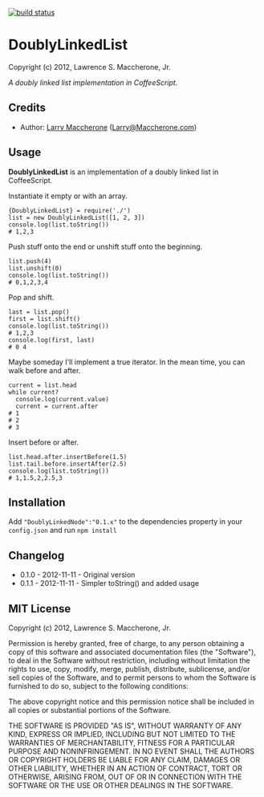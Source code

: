 [![build status](https://secure.travis-ci.org/lmaccherone/DoublyLinkedList.png)](http://travis-ci.org/lmaccherone/DoublyLinkedList)

# DoublyLinkedList #

Copyright (c) 2012, Lawrence S. Maccherone, Jr.

_A doubly linked list implementation in CoffeeScript._

## Credits ##

* Author: [Larry Maccherone](http://maccherone.com) (<Larry@Maccherone.com>)

## Usage ##

**DoublyLinkedList** is an implementation of a doubly linked list in CoffeeScript.
    
Instantiate it empty or with an array.

    {DoublyLinkedList} = require('./')
    list = new DoublyLinkedList([1, 2, 3])
    console.log(list.toString())
    # 1,2,3
    
Push stuff onto the end or unshift stuff onto the beginning.

    list.push(4)
    list.unshift(0)
    console.log(list.toString())
    # 0,1,2,3,4
    
Pop and shift.

    last = list.pop()
    first = list.shift()
    console.log(list.toString())
    # 1,2,3
    console.log(first, last)
    # 0 4
    
Maybe someday I'll implement a true iterator. In the mean time, you can walk before and after.

    current = list.head
    while current?
      console.log(current.value)
      current = current.after
    # 1
    # 2
    # 3
    
Insert before or after.

    list.head.after.insertBefore(1.5)
    list.tail.before.insertAfter(2.5)    
    console.log(list.toString())
    # 1,1.5,2,2.5,3    

## Installation ##

Add `"DoublyLinkedNode":"0.1.x"` to the dependencies property in your `config.json` and run `npm install`

## Changelog ##

* 0.1.0 - 2012-11-11 - Original version
* 0.1.1 - 2012-11-11 - Simpler toString() and added usage

## MIT License ##

Copyright (c) 2012, Lawrence S. Maccherone, Jr.

Permission is hereby granted, free of charge, to any person obtaining a copy of this software
and associated documentation files (the "Software"), to deal in the Software without
restriction, including without limitation the rights to use, copy, modify, merge, publish,
distribute, sublicense, and/or sell copies of the Software, and to permit persons to whom the
Software is furnished to do so, subject to the following conditions:

The above copyright notice and this permission notice shall be included in all copies or
substantial portions of the Software.

THE SOFTWARE IS PROVIDED "AS IS", WITHOUT WARRANTY OF ANY KIND, EXPRESS OR IMPLIED, INCLUDING
BUT NOT LIMITED TO THE WARRANTIES OF MERCHANTABILITY, FITNESS FOR A PARTICULAR PURPOSE AND
NONINFRINGEMENT. IN NO EVENT SHALL THE AUTHORS OR COPYRIGHT HOLDERS BE LIABLE FOR ANY CLAIM,
DAMAGES OR OTHER LIABILITY, WHETHER IN AN ACTION OF CONTRACT, TORT OR OTHERWISE, ARISING FROM,
OUT OF OR IN CONNECTION WITH THE SOFTWARE OR THE USE OR OTHER DEALINGS IN THE SOFTWARE.